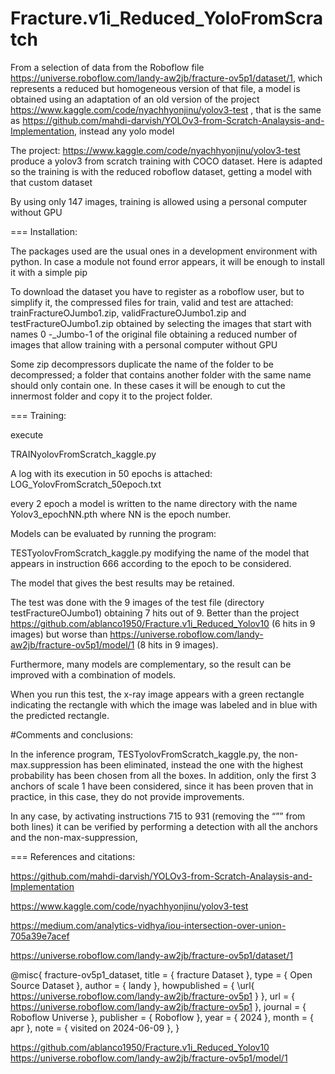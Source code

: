 # Fracture.v1i_Reduced_YoloFromScratch
From a selection of data from the Roboflow file https://universe.roboflow.com/landy-aw2jb/fracture-ov5p1/dataset/1, which represents a reduced but homogeneous version of that file, a model is obtained using  an adaptation of an old version of the project https://www.kaggle.com/code/nyachhyonjinu/yolov3-test , that is the same as
 https://github.com/mahdi-darvish/YOLOv3-from-Scratch-Analaysis-and-Implementation, instead any yolo model 

The project: https://www.kaggle.com/code/nyachhyonjinu/yolov3-test produce   a yolov3 from scratch training with COCO dataset. Here is adapted so the training is  with the reduced roboflow dataset, getting a model with that custom dataset

By using only 147 images, training is allowed using a personal computer without GPU

===
Installation:

The packages used are the usual ones in a development environment with python. In case a module not found error appears, it will be enough to install it with a simple pip

To download the dataset you have to register as a roboflow user, but to simplify it, the compressed files for train, valid and test are attached: trainFractureOJumbo1.zip, validFractureOJumbo1.zip and testFractureOJumbo1.zip obtained by selecting the images that start with names 0 -_Jumbo-1 of the original file obtaining a reduced number of images that allow training with  a personal computer without GPU

Some zip decompressors duplicate the name of the folder to be decompressed; a folder that contains another folder with the same name should only contain one. In these cases it will be enough to cut the innermost folder and copy it to the project folder.

===
Training:

execute 

TRAINyolovFromScratch_kaggle.py 

A log with its execution in 50 epochs is attached: LOG_YolovFromScratch_50epoch.txt

every 2 epoch a model is written to the name directory with the name Yolov3_epochNN.pth where NN is the epoch number.

Models  can be evaluated by running the program:

TESTyolovFromScratch_kaggle.py modifying the name of the model that appears in instruction 666 according to the epoch to be considered.

The model that gives the best results may be  retained.

The test was done with the 9 images of the test file (directory testFractureOJumbo1) obtaining 7 hits out of 9. Better than the project https://github.com/ablanco1950/Fracture.v1i_Reduced_Yolov10 (6 hits in 9 images) but worse than https://universe.roboflow.com/landy-aw2jb/fracture-ov5p1/model/1 (8 hits in 9 images).

Furthermore, many models are complementary, so the result can be improved with a combination of models.

When you run this test, the x-ray image appears with a green rectangle indicating the rectangle with which the image was labeled and in blue with the predicted rectangle.

#Comments and conclusions:

In the inference program, TESTyolovFromScratch_kaggle.py,  the non-max.suppression has been eliminated, instead the one with the highest probability has been chosen from all the boxes. In addition, only the first 3 anchors of scale 1 have been considered, since it has been proven that in practice, in this case, they do not provide improvements.

In any case, by activating instructions 715 to 931 (removing the “”” from both lines) it can be verified by performing a detection with all the anchors and the non-max-suppression,

===
References and citations:

https://github.com/mahdi-darvish/YOLOv3-from-Scratch-Analaysis-and-Implementation 

https://www.kaggle.com/code/nyachhyonjinu/yolov3-test

https://medium.com/analytics-vidhya/iou-intersection-over-union-705a39e7acef

https://universe.roboflow.com/landy-aw2jb/fracture-ov5p1/dataset/1

@misc{
                            fracture-ov5p1_dataset,
                            title = { fracture Dataset },
                            type = { Open Source Dataset },
                            author = { landy },
                            howpublished = { \url{ https://universe.roboflow.com/landy-aw2jb/fracture-ov5p1 } },
                            url = { https://universe.roboflow.com/landy-aw2jb/fracture-ov5p1 },
                            journal = { Roboflow Universe },
                            publisher = { Roboflow },
                            year = { 2024 },
                            month = { apr },
                            note = { visited on 2024-06-09 },
                            }


https://github.com/ablanco1950/Fracture.v1i_Reduced_Yolov10
https://universe.roboflow.com/landy-aw2jb/fracture-ov5p1/model/1 
